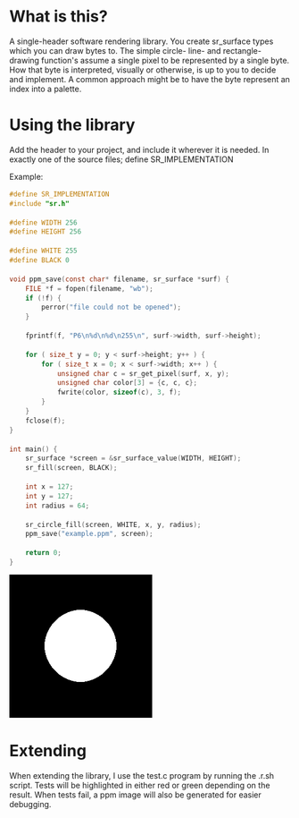 # What is this?
A single-header software rendering library.
You create sr_surface types which you can draw bytes to.
The simple circle- line- and rectangle-drawing function's assume a single pixel to be represented by a single byte.
How that byte is interpreted, visually or otherwise, is up to you to decide and implement.
A common approach might be to have the byte represent an index into a palette.

# Using the library
Add the header to your project, and include it wherever it is needed.
In exactly one of the source files; define SR_IMPLEMENTATION

Example:
```c
#define SR_IMPLEMENTATION
#include "sr.h"

#define WIDTH 256
#define HEIGHT 256

#define WHITE 255
#define BLACK 0

void ppm_save(const char* filename, sr_surface *surf) {
    FILE *f = fopen(filename, "wb");
    if (!f) {
        perror("file could not be opened");
    }

    fprintf(f, "P6\n%d\n%d\n255\n", surf->width, surf->height);

    for ( size_t y = 0; y < surf->height; y++ ) {
        for ( size_t x = 0; x < surf->width; x++ ) {
            unsigned char c = sr_get_pixel(surf, x, y);
            unsigned char color[3] = {c, c, c};
            fwrite(color, sizeof(c), 3, f);
        }
    }
    fclose(f);
}

int main() {
    sr_surface *screen = &sr_surface_value(WIDTH, HEIGHT);
    sr_fill(screen, BLACK);

    int x = 127;
    int y = 127;
    int radius = 64;

    sr_circle_fill(screen, WHITE, x, y, radius);
    ppm_save("example.ppm", screen);

    return 0;
}
```

![example_image](example.png)

# Extending
When extending the library, I use the test.c program by running the .r.sh script.
Tests will be highlighted in either red or green depending on the result. When tests fail, a ppm image will also be generated for easier debugging.
